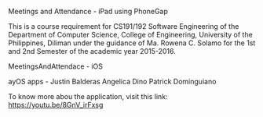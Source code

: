 Meetings and Attendance - iPad using PhoneGap

This is a course requirement for CS191/192 Software Engineering of the Department of Computer Science, College of Engineering, University of the Philippines, Diliman under the guidance of Ma. Rowena C. Solamo for the 1st and 2nd Semester of the academic year 2015-2016.

MeetingsAndAttendace - iOS

ayOS apps - 
Justin Balderas
Angelica Dino
Patrick Dominguiano

To know more abou the application, visit this link: https://youtu.be/8GnV_irFxsg
